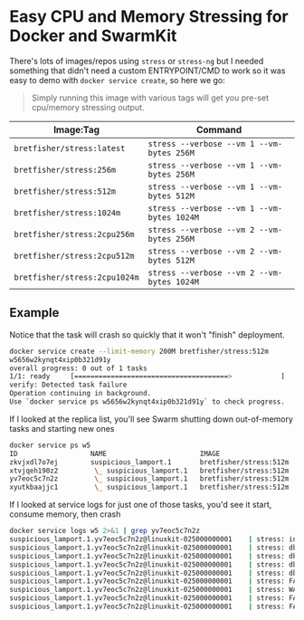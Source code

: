 # Easy CPU and Memory Stressing for Docker and SwarmKit

There's lots of images/repos using `stress` or `stress-ng` but I needed something
that didn't need a custom ENTRYPOINT/CMD to work so it was easy to demo with
`docker service create`, so here we go:

> Simply running this image with various tags will get you pre-set cpu/memory stressing output.

| Image:Tag | Command |
| --------- | ------- |
| `bretfisher/stress:latest` | `stress --verbose --vm 1 --vm-bytes 256M` |
| `bretfisher/stress:256m` | `stress --verbose --vm 1 --vm-bytes 256M` |
| `bretfisher/stress:512m` | `stress --verbose --vm 1 --vm-bytes 512M` |
| `bretfisher/stress:1024m` | `stress --verbose --vm 1 --vm-bytes 1024M` |
| `bretfisher/stress:2cpu256m` | `stress --verbose --vm 2 --vm-bytes 256M` |
| `bretfisher/stress:2cpu512m` | `stress --verbose --vm 2 --vm-bytes 512M` |
| `bretfisher/stress:2cpu1024m` | `stress --verbose --vm 2 --vm-bytes 1024M` |

## Example

Notice that the task will crash so quickly that it won't "finish" deployment.

```bash
docker service create --limit-memory 200M bretfisher/stress:512m
w5656w2kynqt4xip0b321d91y
overall progress: 0 out of 1 tasks
1/1: ready     [======================================>            ]
verify: Detected task failure
Operation continuing in background.
Use `docker service ps w5656w2kynqt4xip0b321d91y` to check progress.
```
If I looked at the replica list, you'll see Swarm shutting down out-of-memory tasks and starting new ones

```bash
docker service ps w5
ID                  NAME                       IMAGE                    NODE                    DESIRED STATE       CURRENT STATE               ERROR                       PORTS
zkvjxdl7o7ej        suspicious_lamport.1       bretfisher/stress:512m   linuxkit-025000000001   Shutdown            Failed about a minute ago   "task: non-zero exit (1)"
xtvjqeh190z2         \_ suspicious_lamport.1   bretfisher/stress:512m   linuxkit-025000000001   Shutdown            Failed 2 minutes ago        "task: non-zero exit (1)"
yv7eoc5c7n2z         \_ suspicious_lamport.1   bretfisher/stress:512m   linuxkit-025000000001   Shutdown            Failed 2 minutes ago        "task: non-zero exit (1)"
xyutkbaajjc1         \_ suspicious_lamport.1   bretfisher/stress:512m   linuxkit-025000000001   Shutdown            Failed 4 minutes ago        "task: non-zero exit (1)"
```

If I looked at service logs for just one of those tasks, you'd see it start, consume memory, then crash

```bash
docker service logs w5 2>&1 | grep yv7eoc5c7n2z
suspicious_lamport.1.yv7eoc5c7n2z@linuxkit-025000000001    | stress: info: [1] dispatching hogs: 0 cpu, 0 io, 1 vm, 0 hdd
suspicious_lamport.1.yv7eoc5c7n2z@linuxkit-025000000001    | stress: dbug: [1] using backoff sleep of 3000us
suspicious_lamport.1.yv7eoc5c7n2z@linuxkit-025000000001    | stress: dbug: [1] --> hogvm worker 1 [7] forked
suspicious_lamport.1.yv7eoc5c7n2z@linuxkit-025000000001    | stress: dbug: [7] allocating 536870912 bytes ...
suspicious_lamport.1.yv7eoc5c7n2z@linuxkit-025000000001    | stress: dbug: [7] touching bytes in strides of 4096 bytes ...
suspicious_lamport.1.yv7eoc5c7n2z@linuxkit-025000000001    | stress: FAIL: [1] (415) <-- worker 7 got signal 9
suspicious_lamport.1.yv7eoc5c7n2z@linuxkit-025000000001    | stress: WARN: [1] (417) now reaping child worker processes
suspicious_lamport.1.yv7eoc5c7n2z@linuxkit-025000000001    | stress: FAIL: [1] (421) kill error: No such process
suspicious_lamport.1.yv7eoc5c7n2z@linuxkit-025000000001    | stress: FAIL: [1] (451) failed run completed in 1s
```

